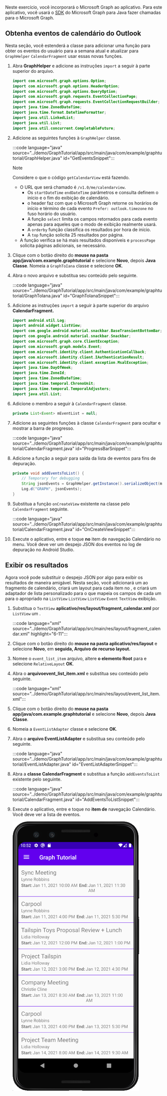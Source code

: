 <!-- markdownlint-disable MD002 MD041 -->

Neste exercício, você incorporará o Microsoft Graph ao aplicativo. Para este aplicativo, você usará o [SDK](https://github.com/microsoftgraph/msgraph-sdk-java) do Microsoft Graph para Java fazer chamadas para o Microsoft Graph.

## <a name="get-calendar-events-from-outlook"></a>Obtenha eventos de calendário do Outlook

Nesta seção, você estenderá a classe para adicionar uma função para obter os eventos do usuário para a semana atual e atualizar para `GraphHelper` `CalendarFragment` usar essas novas funções.

1. Abra **GraphHelper** e adicione as instruções `import` a seguir à parte superior do arquivo.

    ```java
    import com.microsoft.graph.options.Option;
    import com.microsoft.graph.options.HeaderOption;
    import com.microsoft.graph.options.QueryOption;
    import com.microsoft.graph.requests.EventCollectionPage;
    import com.microsoft.graph.requests.EventCollectionRequestBuilder;
    import java.time.ZonedDateTime;
    import java.time.format.DateTimeFormatter;
    import java.util.LinkedList;
    import java.util.List;
    import java.util.concurrent.CompletableFuture;
    ```

1. Adicione as seguintes funções à `GraphHelper` classe.

    :::code language="java" source="../demo/GraphTutorial/app/src/main/java/com/example/graphtutorial/GraphHelper.java" id="GetEventsSnippet":::

    > [!NOTE]
    > Considere o que o código `getCalendarView` está fazendo.
    >
    > - O URL que será chamado é `/v1.0/me/calendarview`.
    >   - Os `startDateTime` `endDateTime` parâmetros e consulta definem o início e o fim do exibição de calendário.
    >   - o header faz com que o Microsoft Graph retorne os horários de início e término de cada evento `Prefer: outlook.timezone` no fuso horário do usuário.
    >   - A função `select` limita os campos retornados para cada evento apenas para aqueles que o modo de exibição realmente usará.
    >   - A `orderby` função classifica os resultados por hora de início.
    >   - A `top` função solicita 25 resultados por página.
    > - A função verifica se há mais resultados disponíveis e `processPage` solicita páginas adicionais, se necessário.

1. Clique com o botão direito do **mouse na pasta app/java/com.example.graphtutorial** e selecione **Novo**, depois **Java Classe**. Nomeia a `GraphToIana` classe e selecione **OK**.

1. Abra o novo arquivo e substitua seu conteúdo pelo seguinte.

    :::code language="java" source="../demo/GraphTutorial/app/src/main/java/com/example/graphtutorial/GraphToIana.java" id="GraphToIanaSnippet":::

1. Adicione as instruções `import` a seguir à parte superior do arquivo **CalendarFragment.**

    ```java
    import android.util.Log;
    import android.widget.ListView;
    import com.google.android.material.snackbar.BaseTransientBottomBar;
    import com.google.android.material.snackbar.Snackbar;
    import com.microsoft.graph.core.ClientException;
    import com.microsoft.graph.models.Event;
    import com.microsoft.identity.client.AuthenticationCallback;
    import com.microsoft.identity.client.IAuthenticationResult;
    import com.microsoft.identity.client.exception.MsalException;
    import java.time.DayOfWeek;
    import java.time.ZoneId;
    import java.time.ZonedDateTime;
    import java.time.temporal.ChronoUnit;
    import java.time.temporal.TemporalAdjusters;
    import java.util.List;
    ```

1. Adicione o membro a seguir à `CalendarFragment` classe.

    ```java
    private List<Event> mEventList = null;
    ```

1. Adicione as seguintes funções à classe `CalendarFragment` para ocultar e mostrar a barra de progresso.

    :::code language="java" source="../demo/GraphTutorial/app/src/main/java/com/example/graphtutorial/CalendarFragment.java" id="ProgressBarSnippet":::

1. Adicione a função a seguir para saída da lista de eventos para fins de depuração.

    ```java
    private void addEventsToList() {
        // Temporary for debugging
        String jsonEvents = GraphHelper.getInstance().serializeObject(mEventList);
        Log.d("GRAPH", jsonEvents);
    }
    ```

1. Substitua a função `onCreateView` existente na classe pelo `CalendarFragment` seguinte.

    :::code language="java" source="../demo/GraphTutorial/app/src/main/java/com/example/graphtutorial/CalendarFragment.java" id="OnCreateViewSnippet":::

1. Execute o aplicativo, entre e toque **no** item de navegação Calendário no menu. Você deve ver um despejo JSON dos eventos no log de depuração no Android Studio.

## <a name="display-the-results"></a>Exibir os resultados

Agora você pode substituir o despejo JSON por algo para exibir os resultados de maneira amigável. Nesta seção, você adicionará um ao fragmento de calendário, criará um layout para cada item no , e criará um adaptador de lista personalizado para o que mapeia os campos de cada um para o apropriado na `ListView` `ListView` `ListView` `Event` `TextView` exibição.

1. Substitua o `TextView` **aplicativo/res/layout/fragment_calendar.xml** por `ListView` um .

    :::code language="xml" source="../demo/GraphTutorial/app/src/main/res/layout/fragment_calendar.xml" highlight="6-11":::

1. Clique com o botão direito do **mouse na pasta aplicativo/res/layout** e selecione **Novo**, em **seguida, Arquivo de recurso layout.**

1. Nomee o `event_list_item` arquivo, altere **o elemento Root** para e selecione `RelativeLayout` **OK**.

1. Abra o **arquivoevent_list_item.xml** e substitua seu conteúdo pelo seguinte.

    :::code language="xml" source="../demo/GraphTutorial/app/src/main/res/layout/event_list_item.xml":::

1. Clique com o botão direito do **mouse na pasta app/java/com.example.graphtutorial** e selecione **Novo**, depois **Java Classe**.

1. Nomeia a `EventListAdapter` classe e selecione **OK**.

1. Abra o **arquivo EventListAdapter** e substitua seu conteúdo pelo seguinte.

    :::code language="java" source="../demo/GraphTutorial/app/src/main/java/com/example/graphtutorial/EventListAdapter.java" id="EventListAdapterSnippet":::

1. Abra a **classe CalendarFragment** e substitua a função `addEventsToList` existente pelo seguinte.

    :::code language="java" source="../demo/GraphTutorial/app/src/main/java/com/example/graphtutorial/CalendarFragment.java" id="AddEventsToListSnippet":::

1. Execute o aplicativo, entre e toque no **item de** navegação Calendário. Você deve ver a lista de eventos.

    ![Uma captura de tela da tabela de eventos](./images/calendar-list.png)
